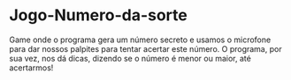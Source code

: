 # Jogo-Numero-da-sorte
Game onde o programa gera um número secreto e usamos o microfone  para dar nossos palpites para tentar acertar este número. O programa, por sua vez, nos dá dicas, dizendo se o número é menor ou maior, até acertarmos!
